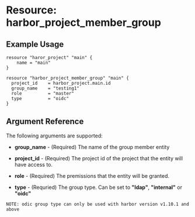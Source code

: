 # Resource: harbor_project_member_group

## Example Usage
```
resource "haror_project" "main" {
    name = "main"
}

resource "harbor_project_member_group" "main" {
  project_id    = harbor_project.main.id
  group_name    = "testing1"
  role          = "master"
  type          = "oidc"
}

```

## Argument Reference
The following arguments are supported:

* **group_name** - (Required) The name of the group member entity

* **project_id** - (Required) The project id of the project that the entity will have access to.

* **role** - (Required) The premissions that the entity will be granted.

* **type** - (Requried) The group type.  Can be set to **"ldap"**, **"internal"** or **"oidc"** 

`NOTE: odic group type can only be used with harbor version v1.10.1 and above`